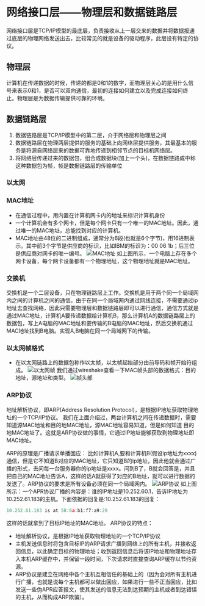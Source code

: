 # 网络接口层——物理层和数据链路层

网络接口层是TCP/IP模型的最底层，负责接收从上一层交来的数据并将数据报通过底层的物理网络发送出去，比较常见的就是设备的驱动程序，此层设有特定的协议。


## 物理层

计算机在传递数据的时候，传递的都是0和1的数字，而物理层关心的是用什么信号来表示0和1，是否可以双向通信，最初的连接如何建立以及完成连接如何终止。物理层是为数据传输提供可靠的环境。


## 数据链路层

1. 数据链路层是TCP/IP模型中的第二层，介于网络层和物理层之间
2. 数据链路层在物理两层提供的服务的基础上向网络层提供服务，其最基本的服务是将源自网络层来的数据可靠地传递到相邻节点的目标机网络层。
3. 将网络层传递过来的数据包，组合成数据块(加上一个头)，在数据链路成中称这种数据包为帧，帧是数据链路层的传输单位


### 以太网





### MAC地址
* 在通信过程中，用内置在计算机网卡内的地址来标识计算机身份
* 一个计算机会有多个网卡，但是每个网卡只有一个唯一的MAC地址。因此，通过唯一的MAC地址，总能找到对应的计算机。
* MAC地址由48位的二进制组成，通常分为6段(也就是6个字节)，用16进制表示。其中前3个字节是供应商的标识，比如IBM的标识为：00 06 1b；后三位是供应商对网卡的唯一编号。
![MAC地址](https://ftp.bmp.ovh/imgs/2021/02/973a17ff97e6ea4c.jpg)
如上图所示，一个电脑上存在多个网卡设备，每个网卡设备都有一个物理地址，这个物理地址就是MAC地址。

### 交换机
交换机是一个二层设备，只在物理链路层上工作。交换机是用于两个同一个局域网内之间的计算机之间的通信。由于在同一个局域网内通过网线连接，不需要通过ip地址去查找网络，因此只需要物理层和数据链路层即可以进行通信，通信方式就是通过MAC地址，计算机A要传递数据给计算机B，那么计算机A的数据链路层上的数据包，写上A电脑的MAC地址和要传输的B电脑的MAC地址，然后交换机通过MAC地址找到B电脑。实现A,B电脑在同一个局域网下的传输。


### 以太网帧格式
* 在以太网链路上的数据包称作以太帧，以太帧起始部分由前导码和帧开始符组成。
![以太网帧](https://img-blog.csdn.net/20180506181030854?watermark/2/text/aHR0cHM6Ly9ibG9nLmNzZG4ubmV0L2hocGluZ3llYXI=/font/5a6L5L2T/fontsize/400/fill/I0JBQkFCMA==/dissolve/70)
我们通过wireshake查看一下MAC帧头部的数据格式：目的地址，源地址和类型。
![帧头部](https://ftp.bmp.ovh/imgs/2021/02/b405f3b9e37d3f55.jpg)


### ARP协议
地址解析协议，即ARP(Address Resolution Protocol)，是根据IP地址获取物理地址的一个TCP/IP协议。
我们在上面介绍过，两台计算机之间在传递数据时，需要知道源MAC地址和目的地MAC地址，源MAC地址容易知道，但是如何知道
目的地MAC地址了。这就是ARP协议做的事情，它通过IP地址能够获取到物理地址即MAC地址。

ARP的原理是广播请求单播回应：
比如计算机A,要和计算机B(假设ip地址为xxxx)通信，但是它不知道B对应的MAC地址，它只知道B的ip地址，因此他就会通过广播的形式，去问每一台服务器你的ip地址是xxxx。问到B了，B就会回答是，并且把自己的MAC地址告诉A，这样的话A就获得了对应的B地址，就可以进行数据的发送了。ARP协议的要求是所有设备必须在同一个局域网内。
![ARP协议](https://ftp.bmp.ovh/imgs/2021/02/e5dd8e91e68a761e.jpg)
如上图所示：一个APR协议广播的内容是：谁的IP地址是10.252.60.1，告诉IP地址为10.252.61.183的主机。下面依据的回复是:10.252.61.183的回复：
```js
10.252.61.183 is at 58:6a:b1:f7:a9:29
```
这样的话就拿到了目标IP地址的MAC地址。
ARP协议的特点：
* 地址解析协议，是根据IP地址获取物理地址的一个TCP/IP协议
* 主机发送信息时将包含目标IP的ARP请求广播到网络上的所有主机，并接收返回信息，以此确定目标的物理地址；收到返回信息后将该IP地址和物理地址存入本机ARP缓存中，并保留一段时间，下次请求时直接查询ARP缓存以节约资源。
* ARP协议是建立在网络中各个主机互相信任的基础上的（因为会对所有主机进行广播，也就是说每个主机都可以做出回应，如果进行一些不正当回应，比如发送一些伪APR应答报文，使其发送的信息无法到达预期的主机或者到达错误的主机，从而构成ARP欺骗）。
